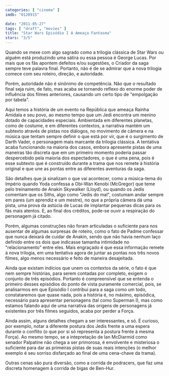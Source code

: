 ```yaml
---
categories: [ "cinema" ]
imdb: "0120915"

date: "2011-05-27"
tags: [ "draft", "movies" ]
title: "Star Wars Episódio I A Ameaça Fantasma"
stars: "3/5"
---
```

Quando se mexe com algo sagrado como a trilogia clássica de Star Wars ou alguém está produzindo uma sátira ou essa pessoa é George Lucas. Por mais que os fãs apontem defeitos e/ou sugestões, o Criador da saga sempre teve palavra final. Portanto, não é de se admirar que a nova trilogia comece com seu roteiro, direção, e autoridade.

Porém, autoridade não é sinônimo de competência. Não que o resultado final seja ruim, de fato, mas acaba se tornando reflexo do enorme poder de influência dos filmes anteriores, causando um certo tipo de "empolgação por tabela".

Aqui temos a história de um evento na República que ameaça Rainha Amidala e seu povo, ao mesmo tempo que um Jedi encontra um menino dotado de capacidades especiais. Ambientada em diferentes planetas, como de costume, e em diferentes contextos, a narrativa mantém um subtexto através de pistas nos diálogos, no movimento de câmera e na música que tentam sempre definir o que está por vir, que é o surgimento de Darth Vader, o personagem mais marcante da trilogia clássica. A tentativa acaba funcionando na maioria dos casos, embora apresente pistas de uma maneiras tão discreta que em um primeiro momento poderia passar despercebido pela maioria dos espectadores, o que é uma pena, pois é esse subtexto que é construído durante a trama que nos remete à história original e que une as pontas entre as diferentes aventuras da saga.

São detalhes que já sinalizam o que vai acontecer, como a música-tema do Império quando Yoda confessa a Obi-Wan Kenobi (McGregor) que teme pelo treinamento de Anakin Skywalker (Lloyd), ou quando os Jedis comentam que os Siths, algo como "Jedis do mal", costumam andar sempre em pares (um aprendiz e um mestre), no que a própria câmera dá uma pista, uma prova da astúcia de Lucas de implantar pequenas dicas para os fãs mais atentos. E, ao final dos créditos, pode-se ouvir a respiração do personagem já citado.

Porém, algumas construções não foram articuladas o suficiente para nos ausentar de algumas surpresas de roteiro, como o fato de Padme confessar que nunca deixará de cuidar de Anakin, sendo que não havia nenhum laço definido entre os dois que indicasse tamanha intimidade no "relacionamento" entre eles. Mais engraçado é que essa informação remete à nova trilogia, em uma tentativa agora de juntar as pontas nos três novos filmes, algo menos necessário e feito de maneira desajeitada.

Ainda que existam indícios que unem os contextos da série, o fato é que nem sempre histórias, para serem contadas por completo, exigem o conjunto de três episódios. Portanto é compreensível que se entenda o primeiro desses episódios do ponto de vista puramente comercial, pois, se analisarmos em que Episódio I contribui para a saga como um todo, constataremos que quase nada, pois a história é, no máximo, episódica, necessário para apresentar personagens (tal como Superman I), mas como estamos falando aqui de uma narrativa das origens de personagens já existentes por três filmes seguidos, acaba por perder a Força.

Ainda assim, alguns detalhes chegam a ser interessantes, e só. É curioso, por exemplo, notar a diferente postura dos Jedis frente a uma espera durante o conflito (o que por si só representa a postura frente à mesma Força). Ao mesmo tempo, se a intepretação de Ian McDiarmid como senador Palpatine não chega a ser primorosa, é envolvente e misteriosa o suficiente para dar as primeiras pistas de suas reais intenções (o melhor exemplo é seu sorriso disfarçado ao final de uma cena-chave da trama).

Outras cenas são pura diversão, como a corrida de podracers, que faz uma discreta homenagem à corrida de bigas de Ben-Hur.
